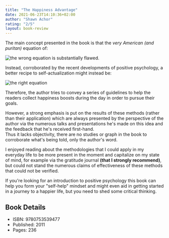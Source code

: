 ```yaml
---
title: "The Happiness Advantage"
date: 2021-06-23T14:10:36+02:00
author: "Shawn Achor"
rating: "2/5"
layout: book-review
---
```


The main concept presented in the book is that the _very American (and
puritan)_ equation of:

![the wrong equation](/img/happiness/wrong.png)
is substantially flawed.

Instead, corroborated by the recent developments of positive psychology,
a better recipe to self-actualization might instead be:

![the right equation](/img/happiness/right.png)

Therefore, the author tries to convey a series of guidelines to help the
readers collect happiness boosts during the day in order to pursue their goals.

However, a strong emphasis is put on the results of these methods (rather than
their application) which are always presented by the perspective of the author
via the numerous talks and presentations he's made on this idea and the
feedback that he's received first-hand.  
Thus it lacks objectivity, there are no studies or graph in the book to
corroborate what's being told, only the author's word.

I enjoyed reading about the methodologies that I could apply in my everyday
life to be more present in the moment and capitalize on my state of mind, for
example via the gratitude journal **(that I strongly recommend)**, but could
not stand the numerous claims of effectiveness of these methods that could not
be verified.

If you're looking for an introduction to positive psychology this book can help
you form your "self-help" mindset and might even aid in getting started in
a journey to a happier life, but you need to shed some critical thinking.

## Book Details

- ISBN: 9780753539477
- Published: 2011
- Pages: 236
